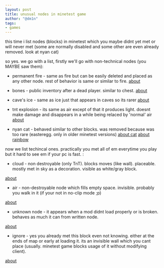 ```yaml
---
layout: post
title: unusual nodes in minetest game
author: "@dm1n"
tags:
- games
---
```

this time i list nodes (blocks) in minetest which you maybe didnt yet met or will never met (some are normally disabled and some other are even already removed. look at nyan cat)

so yes. we go with a list, firstly we'll go with non-technical nodes (you MAYBE saw them):

- permanent fire - same as fire but can be easily deleted and placed as any other node. rest of behavior is same or similar to fire. 
[about](https://wiki.minetest.net/Permanent_Fire)

- bones - public inventory after a dead player. similar to chest. 
[about](https://wiki.minetest.net/Bones)

- cave's ice - same as ice just that appears in caves so its rarer 
[about](https://wiki.minetest.net/Cave_Ice)

- tnt explosion - its same as air except of that it produces light. doesnt make damage and disappears in a while being relaced by 'normal' air 
[about](https://wiki.minetest.net/Tnt:boom)

- nyan cat - behaved similar to other blocks. was removed because was too rare (easteregg. only in older minetest versions) 
[about cat](https://wiki.minetest.net/Nyan_Cat) [about rainbow](https://wiki.minetest.net/Nyan_Cat_Rainbow)

now we list techincal ones. practically you met all of em everytime you play but it hard to see em if your pc is fast. :

- cloud - non destroyable (only TnT). blocks moves (like wall). placeable. mostly met in sky as a decoration. visible as white/gray block.

[about](https://wiki.minetest.net/Cloud)

- air - non-destroyable node which fills empty space. invisible. probably you walk in it (if your not in no-clip mode ;p) 

[about](https://wiki.minetest.net/Air)

- unknown node - it appears when a mod didnt load properly or is broken. behaves as much it can from written node. 

[about](https://wiki.minetest.net/Unknown_Node)

- ignore - yes you already met this block even not knowing. either at the ends of map or early at loading it. its an invisible wall which you cant place (usually. minetest game blocks usage of it without modifying client). 

[about](https://wiki.minetest.net/Ignore)